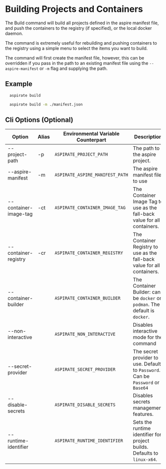# Building Projects and Containers

The Build command will build all projects defined in the aspire manifest file, and push the containers to the registry (if specified), or the local docker daemon.

The command is extremely useful for rebuilding and pushing containers to the registry using a simple menu to select the items you want to build.

The command will first create the manifest file, however, this can be overridden if you pass in the path to an existing manifest file using the `--aspire-manifest` or `-m` flag and supplying the path.

## Example

```bash
  aspirate build
```

```bash
  aspirate build -m ./manifest.json
```

## Cli Options (Optional)

| Option                | Alias | Environmental Variable Counterpart | Description                                                                       |
|-----------------------|-------|------------------------------------|-----------------------------------------------------------------------------------|
| --project-path        | -p    | `ASPIRATE_PROJECT_PATH`            | The path to the aspire project.                                                   |
| --aspire-manifest     | -m    | `ASPIRATE_ASPIRE_MANIFEST_PATH`    | The aspire manifest file to use                                                   |
| --container-image-tag | -ct   | `ASPIRATE_CONTAINER_IMAGE_TAG`     | The Container Image Tag to use as the fall-back value for all containers.         |
| --container-registry  | -cr   | `ASPIRATE_CONTAINER_REGISTRY`      | The Container Registry to use as the fall-back value for all containers.          |
| --container-builder   |       | `ASPIRATE_CONTAINER_BUILDER`       | The Container Builder: can be `docker` or `podman`. The default is `docker`.      |
| --non-interactive     |       | `ASPIRATE_NON_INTERACTIVE`         | Disables interactive mode for the command                                         |
| --secret-provider     |       | `ASPIRATE_SECRET_PROVIDER`         | The secret provider to use. Defaults to `Password`. Can be `Password` or `Base64` |
| --disable-secrets     |       | `ASPIRATE_DISABLE_SECRETS`         | Disables secrets management features.                                             |
| --runtime-identifier  |       | `ASPIRATE_RUNTIME_IDENTIFIER`      | Sets the runtime identifier for project builds. Defaults to `linux-x64`.          |
